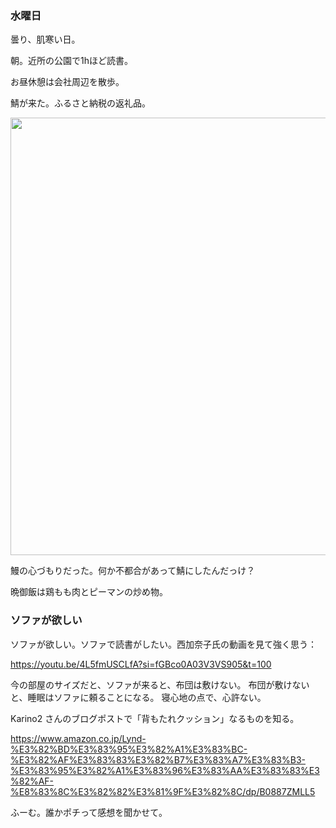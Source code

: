 ### 水曜日

曇り、肌寒い日。

朝。近所の公園で1hほど読書。

お昼休憩は会社周辺を散歩。

鯖が来た。ふるさと納税の返礼品。

<img src="https://i.imgur.com/cEgGBLo.jpg" width="700">

鰻の心づもりだった。何か不都合があって鯖にしたんだっけ？

晩御飯は鶏もも肉とピーマンの炒め物。

### ソファが欲しい

ソファが欲しい。ソファで読書がしたい。西加奈子氏の動画を見て強く思う：

https://youtu.be/4L5fmUSCLfA?si=fGBco0A03V3VS905&t=100

今の部屋のサイズだと、ソファが来ると、布団は敷けない。
布団が敷けないと、睡眠はソファに頼ることになる。
寝心地の点で、心許ない。

Karino2 さんのブログポストで「背もたれクッション」なるものを知る。

https://www.amazon.co.jp/Lynd-%E3%82%BD%E3%83%95%E3%82%A1%E3%83%BC-%E3%82%AF%E3%83%83%E3%82%B7%E3%83%A7%E3%83%B3-%E3%83%95%E3%82%A1%E3%83%96%E3%83%AA%E3%83%83%E3%82%AF-%E8%83%8C%E3%82%82%E3%81%9F%E3%82%8C/dp/B0887ZMLL5

ふーむ。誰かポチって感想を聞かせて。